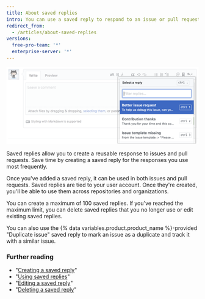 ```yaml
---
title: About saved replies
intro: You can use a saved reply to respond to an issue or pull request.
redirect_from:
  - /articles/about-saved-replies
versions:
  free-pro-team: '*'
  enterprise-server: '*'
---
```


![Saved replies](/assets/images/help/settings/saved-replies.png)

Saved replies allow you to create a reusable response to issues and pull requests. Save time by creating a saved reply for the responses you use most frequently.

Once you've added a saved reply, it can be used in both issues and pull requests. Saved replies are tied to your user account. Once they're created, you'll be able to use them across repositories and organizations.

You can create a maximum of 100 saved replies. If you've reached the maximum limit, you can delete saved replies that you no longer use or edit existing saved replies.

You can also use the {% data variables.product.product_name %}-provided "Duplicate issue" saved reply to mark an issue as a duplicate and track it with a similar issue.

### Further reading

- "[Creating a saved reply](/articles/creating-a-saved-reply)"
- "[Using saved replies](/articles/using-saved-replies)"
- "[Editing a saved reply](/articles/editing-a-saved-reply)"
- "[Deleting a saved reply](/articles/deleting-a-saved-reply)"
